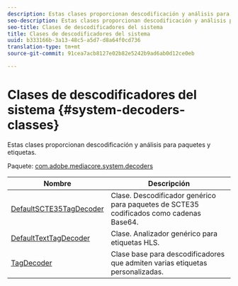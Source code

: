 ```yaml
---
description: Estas clases proporcionan descodificación y análisis para paquetes y etiquetas.
seo-description: Estas clases proporcionan descodificación y análisis para paquetes y etiquetas.
seo-title: Clases de descodificadores del sistema
title: Clases de descodificadores del sistema
uuid: b333166b-3a13-48c5-a5d7-d8a64f0cd736
translation-type: tm+mt
source-git-commit: 91cea7acb8127e02b82e5242b9ad6ab0d12ce0eb

---
```



# Clases de descodificadores del sistema {#system-decoders-classes}

Estas clases proporcionan descodificación y análisis para paquetes y etiquetas.

Paquete: [com.adobe.mediacore.system.decoders](https://help.adobe.com/en_US/primetime/api/psdk/asdoc-dhls_1.4/com/adobe/mediacore/system/decoders/package-detail.html)

| Nombre | Descripción |
|---|---|
| [DefaultSCTE35TagDecoder](https://help.adobe.com/en_US/primetime/api/psdk/asdoc-dhls_1.4/com/adobe/mediacore/system/decoders/DefaultSCTE35TagDecoder.html) | Clase. Descodificador genérico para paquetes de SCTE35 codificados como cadenas Base64. |
| [DefaultTextTagDecoder](https://help.adobe.com/en_US/primetime/api/psdk/asdoc-dhls_1.4/com/adobe/mediacore/system/decoders/DefaultTextTagDecoder.html) | Clase. Analizador genérico para etiquetas HLS. |
| [TagDecoder](https://help.adobe.com/en_US/primetime/api/psdk/asdoc-dhls_1.4/com/adobe/mediacore/system/decoders/TagDecoder.html) | Clase base para descodificadores que admiten varias etiquetas personalizadas. |

